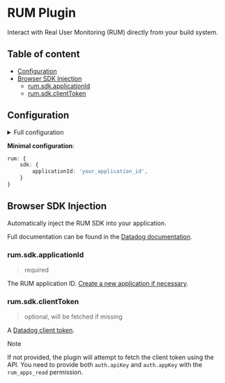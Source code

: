 # RUM Plugin <!-- #omit in toc -->

Interact with Real User Monitoring (RUM) directly from your build system.

<!-- The title and the following line will both be added to the root README.md  -->

## Table of content <!-- #omit in toc -->

<!-- This is auto generated with yarn cli integrity -->

<!-- #toc -->
-   [Configuration](#configuration)
-   [Browser SDK Injection](#browser-sdk-injection)
    -   [rum.sdk.applicationId](#rumsdkapplicationid)
    -   [rum.sdk.clientToken](#rumsdkclienttoken)
<!-- #toc -->

## Configuration

<details>
<summary>Full configuration</summary>

```ts
rum?: {
    disabled?: boolean;
    sdk?: {
        actionNameAttribute?: string;
        allowedTracingUrls?: string[];
        allowUntrustedEvents?: boolean;
        applicationId: string;
        clientToken?: string;
        compressIntakeRequests?: boolean;
        defaultPrivacyLevel?: 'mask' | 'mask-user-input' | 'allow';
        enablePrivacyForActionName?: boolean;
        env?: string;
        excludedActivityUrls?: string[];
        proxy?: string;
        service?: string;
        sessionReplaySampleRate?: number;
        sessionSampleRate?: number;
        silentMultipleInit?: boolean;
        site?: string;
        startSessionReplayRecordingManually?: boolean;
        storeContextsAcrossPages?: boolean;
        telemetrySampleRate?: number;
        traceSampleRate?: number;
        trackingConsent?: 'granted' | 'not_granted';
        trackLongTasks?: boolean;
        trackResources?: boolean;
        trackUserInteractions?: boolean;
        trackViewsManually?: boolean;
        version?: string;
        workerUrl?: string;
    };
}
```

</details>

**Minimal configuration**:

```ts
rum: {
    sdk: {
        applicationId: 'your_application_id',
    }
}
```

## Browser SDK Injection

Automatically inject the RUM SDK into your application.

Full documentation can be found in the [Datadog documentation](https://docs.datadoghq.com/real_user_monitoring/browser/setup/client?tab=rum#configuration).

### rum.sdk.applicationId

> required

The RUM application ID. [Create a new application if necessary](https://app.datadoghq.com/rum/list/create).

### rum.sdk.clientToken

> optional, will be fetched if missing

A [Datadog client token](https://docs.datadoghq.com/account_management/api-app-keys/#client-tokens).

> [!NOTE]
> If not provided, the plugin will attempt to fetch the client token using the API.
> You need to provide both `auth.apiKey` and `auth.appKey` with the `rum_apps_read` permission.
